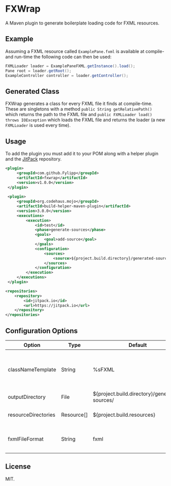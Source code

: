 # FXWrap

A Maven plugin to generate boilerplate loading code for FXML resources.

## Example

Assuming a FXML resource called `ExamplePane.fxml` is available at compile- and run-time
the following code can then be used:

```java
FXMLLoader loader = ExamplePaneFXML.getInstance().load();
Pane root = loader.getRoot();
ExampleController controller = loader.getController();
```

## Generated Class

FXWrap generates a class for every FXML file it finds at compile-time. These are singletons
with a method `public String getRelativePath()` which returns the path to the FXML file and
`public FXMLLoader load() throws IOException` which loads the FXML file and returns the loader (a new `FXMLLoader` is used every time).

## Usage

To add the plugin you must add it to your POM along with a helper plugin and the [JitPack](https://jitpack.io/) repository.

```xml
<plugin>
     <groupId>com.github.Fylipp</groupId>
     <artifactId>fxwrap</artifactId>
     <version>v1.0.0</version>
 </plugin>
 
 <plugin>
     <groupId>org.codehaus.mojo</groupId>
     <artifactId>build-helper-maven-plugin</artifactId>
     <version>3.0.0</version>
     <executions>
         <execution>
             <id>test</id>
             <phase>generate-sources</phase>
             <goals>
                 <goal>add-source</goal>
             </goals>
             <configuration>
                 <sources>
                     <source>${project.build.directory}/generated-sources</source>
                 </sources>
             </configuration>
         </execution>
     </executions>
 </plugin>
```

```xml
<repositories>
    <repository>
        <id>jitpack.io</id>
        <url>https://jitpack.io</url>
    </repository>
</repositories>
```

## Configuration Options

| Option              | Type       | Default                                       | Description                            |
| ------------------- | ---------- | --------------------------------------------- | -------------------------------------- |
| classNameTemplate   | String     | %sFXML                                        | The template for generated class names |
| outputDirectory     | File       | ${project.build.directory}/generated-sources/ | The output directory                   |
| resourceDirectories | Resource[] | ${project.build.resources}                    | The directories to scan                |
| fxmlFileFormat      | String     | fxml                                          | The file extension used by FXML files  |

## License
MIT.
